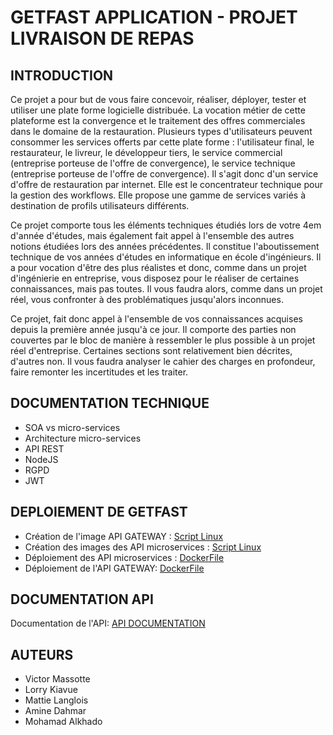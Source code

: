 # GETFAST APPLICATION - PROJET LIVRAISON DE REPAS

## INTRODUCTION

Ce projet a pour but de vous faire concevoir, réaliser, déployer, tester et utiliser une plate forme logicielle distribuée. La vocation métier de cette plateforme est la convergence et le traitement des offres commerciales dans le domaine de la restauration. Plusieurs types d'utilisateurs peuvent consommer les services offerts par cette plate forme : l'utilisateur final, le restaurateur, le livreur, le développeur tiers, le service commercial (entreprise porteuse de l'offre de convergence), le service technique (entreprise porteuse de l'offre de convergence). Il s'agit donc d'un service d'offre de restauration par internet. Elle est le concentrateur technique pour la gestion des workflows. Elle propose une gamme de services variés à destination de profils utilisateurs différents.

Ce projet comporte tous les éléments techniques étudiés lors de votre 4em d'année d'études, mais également fait appel à l'ensemble des autres notions étudiées lors des années précédentes. Il constitue l'aboutissement technique de vos années d'études en informatique en école d'ingénieurs. Il a pour vocation d'être des plus réalistes et donc, comme dans un projet d'ingénierie en entreprise, vous disposez pour le réaliser de certaines connaissances, mais pas toutes. Il vous faudra alors, comme dans un projet réel, vous confronter à des problématiques jusqu'alors inconnues.

Ce projet, fait donc appel à l'ensemble de vos connaissances acquises depuis la première année jusqu'à ce jour. Il comporte des parties non couvertes par le bloc de manière à ressembler le plus possible à un projet réel d'entreprise. Certaines sections sont relativement bien décrites, d'autres non. Il vous faudra analyser le cahier des charges en profondeur, faire remonter les incertitudes et les traiter.

## DOCUMENTATION TECHNIQUE

- SOA vs micro-services
- Architecture micro-services
- API REST
- NodeJS
- RGPD
- JWT

## DEPLOIEMENT DE GETFAST
* Création de l'image API GATEWAY : [Script Linux](https://github.com/GetFastFood/dockerfile/blob/main/Deploiement%20des%20microservices/prod-api-gateway.sh)
* Création des images des API microservices : [Script Linux](https://github.com/GetFastFood/dockerfile/blob/main/Deploiement%20des%20microservices/prod-api-microservices.sh)
* Déploiement des API microservices : [DockerFile](https://github.com/GetFastFood/dockerfile/blob/main/Microservice%20Server%2001/docker-compose)
* Déploiement de l'API GATEWAY: [DockerFile](https://github.com/GetFastFood/dockerfile/blob/main/Server%20API%20GATEWAY/docker-compose)

## DOCUMENTATION API

Documentation de l'API: [API DOCUMENTATION](https://documenter.getpostman.com/view/21488670/UzBpKRcj#3e410031-03a4-4d33-8948-bcde4d5db54e)

## AUTEURS
- Victor Massotte
- Lorry Kiavue
- Mattie Langlois
- Amine Dahmar
- Mohamad Alkhado
